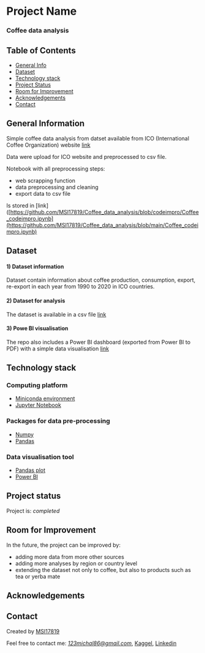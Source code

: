 # Project Name
### Coffee data analysis

## Table of Contents
* [General Info](#general-information)
* [Dataset](#dataset)
* [Technology stack](#technology_stack)
* [Project Status](#project-status)
* [Room for Improvement](#room-for-improvement)
* [Acknowledgements](#acknowledgements)
* [Contact](#contact)
<!-- * [License](#license) -->

## General Information
Simple coffee data analysis from datset available from ICO (International Coffee Organization) website [link](https://www.ico.org/new_historical.asp)

Data were upload for ICO website and preprocessed to csv file.

Notebook with all preprocessing steps:
- web scrapping function
- data preprocessing and cleaning
- export data to csv file 

Is stored in [link]([https://github.com/MSI17819/Coffee_data_analysis/blob/codeimpro/Coffee_codeimpro.ipynb](https://github.com/MSI17819/Coffee_data_analysis/blob/main/Coffee_codeimpro.ipynb)

## Dataset

#### 1) Dataset information

Dataset contain information about coffee production, consumption, export, re-export in each year from 1990 to 2020 in ICO countries.

#### 2) Dataset for analysis

The dataset is available in a csv file [link](https://www.kaggle.com/datasets/michals22/coffee-dataset)

#### 3) Powe BI visualisation

The repo also includes a Power BI dashboard (exported from Power BI to PDF) with a simple data visualisation [link](https://github.com/MSI17819/Coffee_data_analysis/blob/main/Coffee%20consumption%20geography%20area%20-%20Power%20BI%20vis.pdf)

## Technology stack

### Computing platform

- [Miniconda environment](https://docs.conda.io/en/latest/miniconda.html)
- [Jupyter Notebook](https://jupyter.org/)

### Packages for data pre-processing

- [Numpy](https://numpy.org/)
- [Pandas](https://numpy.org/)

### Data visualisation tool

- [Pandas plot](https://pandas.pydata.org/docs/reference/api/pandas.DataFrame.plot.html)
- [Power BI](https://www.microsoft.com/pl-pl/download/details.aspx?id=58494)

## Project status

Project is: *completed*

## Room for Improvement

In the future, the project can be improved by:
- adding more data from more other sources
- adding more analyses by region or country level  
- extending the dataset not only to coffee, but also to products such as tea or yerba mate

## Acknowledgements


## Contact


Created by [MSI17819](https://github.com/MSI17819)

Feel free to contact me: *123michal86@gmail.com*, [Kaggel](https://www.kaggle.com/michals22), [Linkedin](https://www.linkedin.com/in/micha%C5%82-sikora/)

